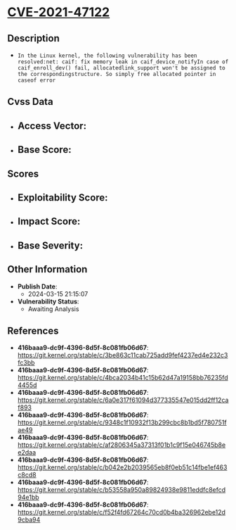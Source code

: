 
# [CVE-2021-47122](https://cve.mitre.org/cgi-bin/cvename.cgi?name=CVE-2021-47122)

## Description

- `In the Linux kernel, the following vulnerability has been resolved:net: caif: fix memory leak in caif_device_notifyIn case of caif_enroll_dev() fail, allocatedlink_support won't be assigned to the correspondingstructure. So simply free allocated pointer in caseof error`

## Cvss Data

- **Access Vector**:
  - 
- **Base Score**:
  - 

## Scores

- **Exploitability Score**:
  - 
- **Impact Score**:
  - 
- **Base Severity**:
  - 

## Other Information

- **Publish Date**:
  - 2024-03-15 21:15:07
- **Vulnerability Status**:
  - Awaiting Analysis

## References

- **416baaa9-dc9f-4396-8d5f-8c081fb06d67**: https://git.kernel.org/stable/c/3be863c11cab725add9fef4237ed4e232c3fc3bb
- **416baaa9-dc9f-4396-8d5f-8c081fb06d67**: https://git.kernel.org/stable/c/4bca2034b41c15b62d47a19158bb76235fd4455d
- **416baaa9-dc9f-4396-8d5f-8c081fb06d67**: https://git.kernel.org/stable/c/6a0e317f61094d377335547e015dd2ff12caf893
- **416baaa9-dc9f-4396-8d5f-8c081fb06d67**: https://git.kernel.org/stable/c/9348c1f10932f13b299cbc8b1bd5f780751fae49
- **416baaa9-dc9f-4396-8d5f-8c081fb06d67**: https://git.kernel.org/stable/c/af2806345a37313f01b1c9f15e046745b8ee2daa
- **416baaa9-dc9f-4396-8d5f-8c081fb06d67**: https://git.kernel.org/stable/c/b042e2b2039565eb8f0eb51c14fbe1ef463c8cd8
- **416baaa9-dc9f-4396-8d5f-8c081fb06d67**: https://git.kernel.org/stable/c/b53558a950a89824938e9811eddfc8efcd94e1bb
- **416baaa9-dc9f-4396-8d5f-8c081fb06d67**: https://git.kernel.org/stable/c/f52f4fd67264c70cd0b4ba326962ebe12d9cba94
